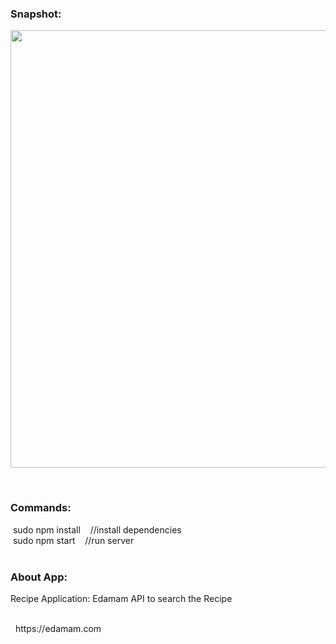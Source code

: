 <h3>Snapshot:</h3>
<div align="center">
 <p float="left">
  <img src="#" width="700" height="700"/>
	</p>
</div>
<br>
<h3>Commands:</h3>
	&nbsp;<span>sudo npm install &nbsp;&nbsp;&nbsp;//install dependencies</span>
	<br/>
	&nbsp;<span>sudo npm start &nbsp;&nbsp;&nbsp;//run server</span>
	<br>
<br>
<h3>About App:</h3>
        <p>Recipe Application: Edamam API to search the Recipe</p>
				<br/>
				&nbsp;   https://edamam.com
